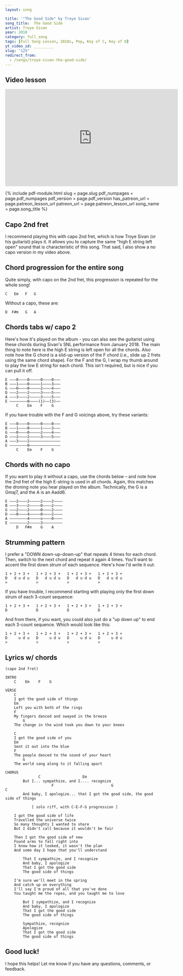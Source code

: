 ```yaml
---
layout: song

title: '"The Good Side" by Troye Sivan'
song_title:  The Good Side
artist: Troye Sivan
year: 2018
category: full_song
tags: [Full Song Lesson, 2010s, Pop, Key of C, Key of D]
yt_video_id: _________
slug: "125"
redirect_from:
  - /songs/troye-sivan-the-good-side/
---
```


## Video lesson

<iframe width="560" height="315" src="https://www.youtube.com/embed/3lu1FB2XY4g?showinfo=0" frameborder="0" allowfullscreen></iframe><br />

{% include pdf-module.html
     slug = page.slug
     pdf_numpages = page.pdf_numpages
     pdf_version = page.pdf_version
     has_patreon_url = page.patreon_lesson_url
     patreon_url = page.patreon_lesson_url
     song_name = page.song_title %}

## Capo 2nd fret

I recommend playing this with capo 2nd fret, which is how Troye Sivan (or his guitarist) plays it. It allows you to capture the same "high E string left open" sound that is characteristic of this song. That said, I also show a no capo version in my video above.

## Chord progression for the entire song

Quite simply, with capo on the 2nd fret, this progression is repeated for the whole song!

    C   Em   F   G

Without a capo, these are:

    D  F#m   G   A

## Chords tabs w/ capo 2

Here's how it's played on the album - you can also see the guitarist using these chords during Sivan's SNL performance from January 2018. The main thing to note here is the high E string is left open for all the chords. Also note how the G chord is a slid-up version of the F chord (i.e., slide up 2 frets using the same chord shape). For the F and the G, I wrap my thumb around to play the low E string for each chord. This isn't required, but is nice if you can pull it off.

    E –––0––––0–––––0––––0–––
    B –––1––––0–––––1––––3–––
    G –––0––––0–––––2––––4–––
    D –––2––––2–––––3––––5–––
    A –––3––––2–––––3––––5–––
    E ––––––––0––––(1)––(3)––
         C    Em    F    G

If you have trouble with the F and G voicings above, try these variants:

    E –––0––––0–––––0––––0–––
    B –––1––––0–––––1––––3–––
    G –––0––––0–––––2––––4–––
    D –––2––––2–––––3––––5–––
    A –––3––––2––––––––––––––
    E ––––––––0––––––––––––––
         C    Em    F    G

## Chords with no capo

If you want to play it without a capo, use the chords below – and note how the 2nd fret of the high E-string is used in all chords. Again, this matches the droning note you hear played on the album. Technically, the G is a Gmaj7, and the A is an Aadd6.

    E –––2––––2–––––2––––2––––
    B –––3––––2–––––0––––2––––
    G –––2––––2–––––0––––2––––
    D –––0––––4–––––0––––2––––
    A ––––––––4–––––x––––0––––
    E ––––––––2–––––3–––––––––
         D   F#m    G    A

## Strumming pattern

I prefer a "DOWN down-up-down-up" that repeats 4 times for each chord. Then, switch to the next chord and repeat it again 4 times. You'll want to accent the first down strum of each sequence. Here's how I'd write it out:

    1 + 2 + 3 +   1 + 2 + 3 +   1 + 2 + 3 +   1 + 2 + 3 +
    D   d u d u   D   d u d u   D   d u d u   D   d u d u
    >             >             >             >

If you have trouble, I recommend starting with playing only the first down strum of each 3-count sequence:

    1 + 2 + 3 +   1 + 2 + 3 +   1 + 2 + 3 +   1 + 2 + 3 +   
    D             D             D             D             

And from there, if you want, you could also just do a "up down up" to end each 3-count sequence. Which would look like this:

    1 + 2 + 3 +   1 + 2 + 3 +   1 + 2 + 3 +   1 + 2 + 3 +
    D     u d u   D     u d u   D     u d u   D     u d u
    >             >             >             >

## Lyrics w/ chords

    (capo 2nd fret)

    INTRO
        C    Em    F    G

    VERSE
        C
        I got the good side of things
        Em
        Left you with both of the rings
        F
        My fingers danced and swayed in the breeze
            G
        The change in the wind took you down to your knees

        C
        I got the good side of you
        Em
        Sent it out into the blue
        F   
        The people danced to the sound of your heart
            G
        The world sang along to it falling apart

    CHORUS
                   C                   Em
            But I... sympathize, and I.... recognize
                         F                          G                           C
            And baby, I apologize... that I got the good side, the good side of things

                [ solo riff, with C-E-F-G progression ]

        I got the good side of life
        Travelled the universe twice
        So many thoughts I wanted to share
        But I didn't call because it wouldn't be fair

        Then I got the good side of new
        Found arms to fall right into
        I know how it looked, it wasn't the plan
        And some day I hope that you'll understand

            That I sympathize, and I recognize
            And baby, I apologize
            That I got the good side
            The good side of things

        I'm sure we'll meet in the spring
        And catch up on everything
        I'll say I'm proud of all that you've done
        You taught me the ropes, and you taught me to love

            But I sympathize, and I recognize
            And baby, I apologize
            That I got the good side
            The good side of things

            Sympathize, recognize
            Apologize
            That I got the good side
            The good side of things

## Good luck!

I hope this helps! Let me know if you have any questions, comments, or feedback.
